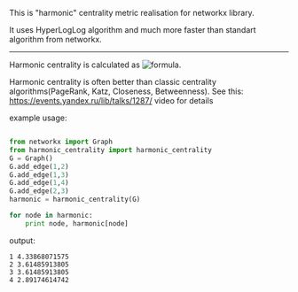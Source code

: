 This is "harmonic" centrality metric realisation for networkx library. 

It uses HyperLogLog algorithm and much more faster than standart algorithm from networkx.

---
Harmonic centrality is calculated as ![formula](http://upload.wikimedia.org/math/b/b/0/bb039f0850211e3f763c648178cb30b4.png).

Harmonic centrality is often better than classic centrality algorithms(PageRank, Katz, Closeness, Betweenness). See this: https://events.yandex.ru/lib/talks/1287/ video for details

example usage:
```python

from networkx import Graph
from harmonic_centrality import harmonic_centrality
G = Graph()
G.add_edge(1,2)
G.add_edge(1,3)
G.add_edge(1,4)
G.add_edge(2,3)
harmonic = harmonic_centrality(G)

for node in harmonic:
    print node, harmonic[node]
```

output:
```
1 4.33868071575
2 3.61485913805
3 3.61485913805
4 2.89174614742
```
